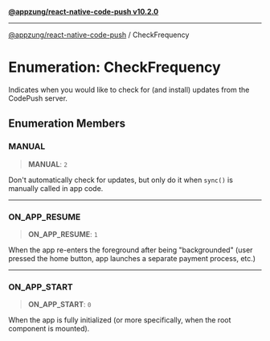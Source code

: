 [**@appzung/react-native-code-push v10.2.0**](../README.md)

---

[@appzung/react-native-code-push](../README.md) / CheckFrequency

# Enumeration: CheckFrequency

Indicates when you would like to check for (and install) updates from the CodePush server.

## Enumeration Members

### MANUAL

> **MANUAL**: `2`

Don't automatically check for updates, but only do it when `sync()` is manually called in app code.

---

### ON_APP_RESUME

> **ON_APP_RESUME**: `1`

When the app re-enters the foreground after being "backgrounded" (user pressed the home button, app launches a separate payment process, etc.)

---

### ON_APP_START

> **ON_APP_START**: `0`

When the app is fully initialized (or more specifically, when the root component is mounted).
